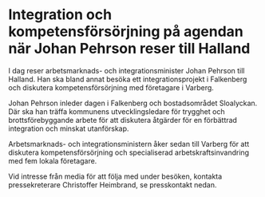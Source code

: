 # Integration och kompetensförsörjning på agendan när Johan Pehrson reser till Halland

I dag reser arbetsmarknads- och integrationsminister Johan Pehrson till Halland. Han ska bland annat besöka ett integrationsprojekt i Falkenberg och diskutera kompetensförsörjning med företagare i Varberg.

Johan Pehrson inleder dagen i Falkenberg och bostadsområdet Sloalyckan. Där ska han träffa kommunens utvecklingsledare för trygghet och brottsförebyggande arbete för att diskutera åtgärder för en förbättrad integration och minskat utanförskap.

Arbetsmarknads- och integrationsministern åker sedan till Varberg för att diskutera kompetensförsörjning och specialiserad arbetskraftsinvandring med fem lokala företagare.

Vid intresse från media för att följa med under besöken, kontakta pressekreterare Christoffer Heimbrand, se presskontakt nedan.
